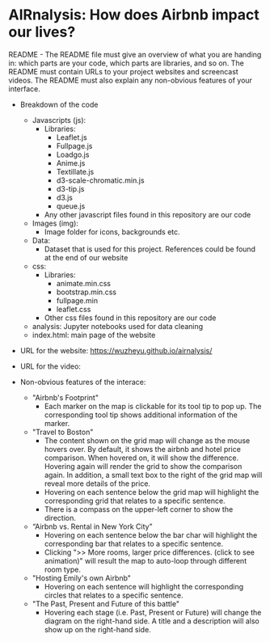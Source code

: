 # AIRnalysis: How does Airbnb impact our lives?
README - The README file must give an overview of what you are handing in: which parts are your code, which parts are libraries, and so on. The README must contain URLs to your project websites and screencast videos. The README must also explain any non-obvious features of your interface.

* Breakdown of the code
  * Javascripts (js):
      * Libraries: 
        * Leaflet.js
        * Fullpage.js
        * Loadgo.js
        * Anime.js
        * Textillate.js
        * d3-scale-chromatic.min.js
        * d3-tip.js
        * d3.js
        * queue.js
      * Any other javascript files found in this repository are our code
  * Images (img):
    * Image folder for icons, backgrounds etc.
  * Data:
    * Dataset that is used for this project. References could be found at the end of our website
  * css:
    * Libraries:
      * animate.min.css
      * bootstrap.min.css
      * fullpage.min
      * leaflet.css
    * Other css files found in this repository are our code
  * analysis: Jupyter notebooks used for data cleaning
  * index.html: main page of the website
  
* URL for the website: https://wuzheyu.github.io/airnalysis/
* URL for the video: 
* Non-obvious features of the interace:
  * "Airbnb's Footprint"
    * Each marker on the map is clickable for its tool tip to pop up. The corresponding tool tip shows additional information of the marker.
  * "Travel to Boston"
    * The content shown on the grid map will change as the mouse hovers over. By default, it shows the airbnb and hotel price comparison. When hovered on, it will show the difference. Hovering again will render the grid to show the comparison again. In addition, a small text box to the right of the grid map will reveal more details of the price. 
    * Hovering on each sentence below the grid map will highlight the corresponding grid that relates to a specific sentence.
    * There is a compass on the upper-left corner to show the direction.
  * “Airbnb vs. Rental in New York City”
    * Hovering on each sentence below the bar char will highlight the corresponding bar that relates to a specific sentence.
    * Clicking ">> More rooms, larger price differences. (click to see animation)" will result the map to auto-loop through different room type.
  * "Hosting Emily's own Airbnb"
    * Hovering on each sentence will highlight the corresponding circles that relates to a specific sentence.
  * "The Past, Present and Future of this battle"
    * Hovering each stage (i.e. Past, Present or Future) will change the diagram on the right-hand side. A title and a description will also show up on the right-hand side.
    

    
      
  
